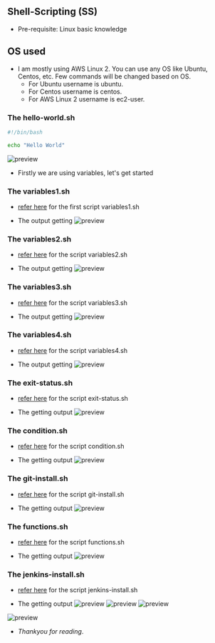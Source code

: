 Shell-Scripting (SS)
--------------------

* Pre-requisite: Linux basic knowledge

OS used
--------

* I am mostly using AWS Linux 2. You can use any OS like Ubuntu, Centos, etc. Few commands will be changed based on OS.
    * For Ubuntu username is ubuntu.
    * For Centos username is centos.
    * For AWS Linux 2 username is ec2-user.

### The hello-world.sh

```bash
#!/bin/bash

echo "Hello World"
```
![preview](Images/ss5.png)

* Firstly we are using variables, let's get started

### The variables1.sh  

* [refer here](https://github.com/qtaarkayapril23/shell-scripting/blob/main/24april23/variables1.sh) for the first script variables1.sh

* The output getting
![preview](Images/ss1.png)


### The variables2.sh

* [refer here](https://github.com/qtaarkayapril23/shell-scripting/blob/main/24april23/variables2.sh) for the script variables2.sh

* The output getting
![preview](Images/ss2.png)


### The variables3.sh

* [refer here](https://github.com/qtaarkayapril23/shell-scripting/blob/main/24april23/variables3.sh) for the script variables3.sh

* The output getting
![preview](Images/ss3.png)


### The variables4.sh

* [refer here](https://github.com/qtaarkayapril23/shell-scripting/blob/main/24april23/variables4.sh) for the script variables4.sh

* The output getting
![preview](Images/ss4.png)


### The exit-status.sh

* [refer here](https://github.com/qtaarkayapril23/shell-scripting/blob/main/24april23/exit-status.sh) for the script exit-status.sh

* The getting output
![preview](Images/ss6.png)


### The condition.sh

* [refer here](https://github.com/qtaarkayapril23/shell-scripting/blob/main/24april23/condition.sh) for the script condition.sh 

* The getting output
![preview](Images/ss7.png)


### The git-install.sh

* [refer here](https://github.com/qtaarkayapril23/shell-scripting/blob/main/24april23/git-install.sh/) for the script git-install.sh

* The getting output
![preview](Images/ss8.png)


### The functions.sh

* [refer here](https://github.com/qtaarkayapril23/shell-scripting/blob/main/24april23/functions.sh) for the script functions.sh

* The getting output
![preview](Images/ss9.png)


### The jenkins-install.sh

* [refer here](https://github.com/qtaarkayapril23/shell-scripting/blob/main/24april23/jenkins-install.sh) for the script jenkins-install.sh

* The getting output
![preview](Images/ss10.png)
![preview](Images/ss11.png)
![preview](Images/ss12.png)

![preview](Images/Thank%20you%20.png)
* *Thankyou for reading*.